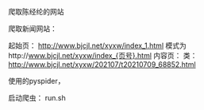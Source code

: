 爬取陈经纶的网站

爬取新闻网站：

起始页：
    http://www.bjcjl.net/xyxw/index_1.html
    模式为http://www.bjcjl.net/xyxw/index_{页号}.html
内容页：
    类：http://www.bjcjl.net/xyxw/202107/t20210709_68852.html
    
使用的pyspider，

启动爬虫：
run.sh
